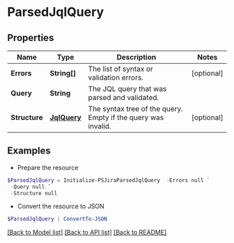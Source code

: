 # ParsedJqlQuery
## Properties

Name | Type | Description | Notes
------------ | ------------- | ------------- | -------------
**Errors** | **String[]** | The list of syntax or validation errors. | [optional] 
**Query** | **String** | The JQL query that was parsed and validated. | 
**Structure** | [**JqlQuery**](JqlQuery.md) | The syntax tree of the query. Empty if the query was invalid. | [optional] 

## Examples

- Prepare the resource
```powershell
$ParsedJqlQuery = Initialize-PSJiraParsedJqlQuery  -Errors null `
 -Query null `
 -Structure null
```

- Convert the resource to JSON
```powershell
$ParsedJqlQuery | ConvertTo-JSON
```

[[Back to Model list]](../README.md#documentation-for-models) [[Back to API list]](../README.md#documentation-for-api-endpoints) [[Back to README]](../README.md)

